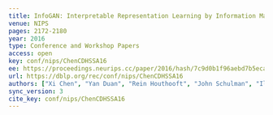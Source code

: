 ```yaml
---
title: InfoGAN: Interpretable Representation Learning by Information Maximizing Generative Adversarial Nets.
venue: NIPS
pages: 2172-2180
year: 2016
type: Conference and Workshop Papers
access: open
key: conf/nips/ChenCDHSSA16
ee: https://proceedings.neurips.cc/paper/2016/hash/7c9d0b1f96aebd7b5eca8c3edaa19ebb-Abstract.html
url: https://dblp.org/rec/conf/nips/ChenCDHSSA16
authors: ["Xi Chen", "Yan Duan", "Rein Houthooft", "John Schulman", "Ilya Sutskever", "Pieter Abbeel"]
sync_version: 3
cite_key: conf/nips/ChenCDHSSA16
---
```

